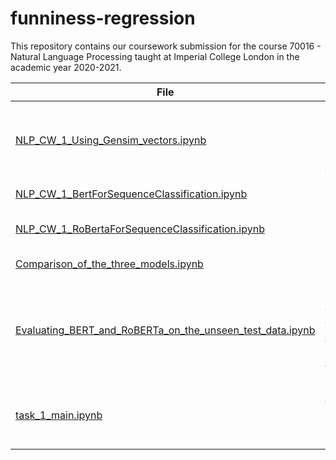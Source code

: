 # funniness-regression

This repository contains our coursework submission for the course 70016 - Natural Language Processing taught at Imperial College London in the academic year 2020-2021.

| File | Contents|
|------|---------|
|[NLP_CW_1_Using_Gensim_vectors.ipynb](NLP_CW_1_Using_Gensim_vectors.ipynb)| LSTM model trained using different word embeddings from Gensim. To use a different wird embedding to the one in this notebook, please download the embeddings and substitute the file path in the appropriate line with the correct path to the downloaded embeddings. |
| [NLP_CW_1_BertForSequenceClassification.ipynb](NLP_CW_1_BertForSequenceClassification.ipynb) | This notebook tunes a pre-trained BERT classifier to our regression task. |
| [NLP_CW_1_RoBertaForSequenceClassification.ipynb](NLP_CW_1_RoBertaForSequenceClassification.ipynb) | This notebook fine-tunes a pre-trained RoBERTa Sequence Classification model to our regression task.|
| [Comparison_of_the_three_models.ipynb](Comparison_of_the_three_models.ipynb) | This notebook compares the predictions of the three models on the [dev.csv](data\dev.csv) dataset|
|[Evaluating_BERT_and_RoBERTa_on_the_unseen_test_data.ipynb](Evaluating_BERT_and_RoBERTa_on_the_unseen_test_data.ipynb) | This notebook evaluates the fine-tuned BERT and RoBERTa models on the unseen test data. Note that this requires the saved models that are obtained from training the BERT and RoBERTa models in the [NLP_CW_1_BertForSequenceClassification.ipynb](NLP_CW_1_BertForSequenceClassification.ipynb) and the  [NLP_CW_1_RoBertaForSequenceClassification.ipynb](NLP_CW_1_RoBertaForSequenceClassification.ipynb) notebooks above. |
| [task_1_main.ipynb](task_1_main.ipynb) | The skeleton Jupyter notebook provided for this task. This notebook trains a BiLSTM for Approach 1 and a Linear Regressor model for Approach 2. These models provide a baseline for future implementations.|